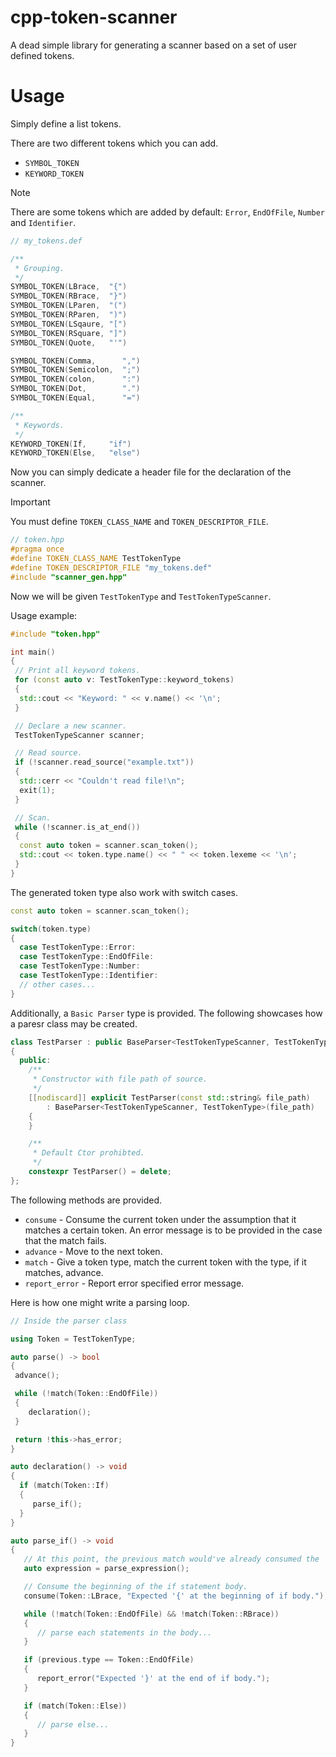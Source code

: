 # cpp-token-scanner
A dead simple library for generating a scanner based on a set of user defined tokens.

# Usage

Simply define a list tokens.

There are two different tokens which you can add.
- `SYMBOL_TOKEN`
- `KEYWORD_TOKEN`

> [!NOTE]  
> There are some tokens which are added by default: `Error`, `EndOfFile`, `Number` and `Identifier`.
```c
// my_tokens.def

/**
 * Grouping.
 */
SYMBOL_TOKEN(LBrace,  "{")
SYMBOL_TOKEN(RBrace,  "}")
SYMBOL_TOKEN(LParen,  "(")
SYMBOL_TOKEN(RParen,  ")")
SYMBOL_TOKEN(LSqaure, "[")
SYMBOL_TOKEN(RSquare, "]")
SYMBOL_TOKEN(Quote,   "'")

SYMBOL_TOKEN(Comma,      ",")
SYMBOL_TOKEN(Semicolon,  ";")
SYMBOL_TOKEN(colon,      ":")
SYMBOL_TOKEN(Dot,        ".")
SYMBOL_TOKEN(Equal,      "=")

/**
 * Keywords.
 */
KEYWORD_TOKEN(If,     "if")
KEYWORD_TOKEN(Else,   "else")
```

Now you can simply dedicate a header file for the declaration of the scanner.

> [!IMPORTANT]  
> You must define `TOKEN_CLASS_NAME` and `TOKEN_DESCRIPTOR_FILE`.

```cpp
// token.hpp
#pragma once
#define TOKEN_CLASS_NAME TestTokenType
#define TOKEN_DESCRIPTOR_FILE "my_tokens.def"
#include "scanner_gen.hpp"
```

Now we will be given `TestTokenType` and `TestTokenTypeScanner`.

Usage example:
```cpp
#include "token.hpp"

int main()
{
 // Print all keyword tokens.
 for (const auto v: TestTokenType::keyword_tokens)
 {
  std::cout << "Keyword: " << v.name() << '\n';
 }

 // Declare a new scanner.
 TestTokenTypeScanner scanner;

 // Read source.
 if (!scanner.read_source("example.txt"))
 {
  std::cerr << "Couldn't read file!\n";
  exit(1);
 }

 // Scan.
 while (!scanner.is_at_end())
 {
  const auto token = scanner.scan_token();
  std::cout << token.type.name() << " " << token.lexeme << '\n';
 }
} 
```

The generated token type also work with switch cases.

```cpp
const auto token = scanner.scan_token();

switch(token.type)
{
  case TestTokenType::Error:
  case TestTokenType::EndOfFile:
  case TestTokenType::Number:
  case TestTokenType::Identifier:
  // other cases...
}
```
Additionally, a `Basic Parser` type is provided. The following showcases how a paresr class may be created.
```cpp
class TestParser : public BaseParser<TestTokenTypeScanner, TestTokenType>
{
  public:
    /**
     * Constructor with file path of source.
     */
    [[nodiscard]] explicit TestParser(const std::string& file_path)
        : BaseParser<TestTokenTypeScanner, TestTokenType>(file_path)
    {
    }

    /**
     * Default Ctor prohibted.
     */
    constexpr TestParser() = delete;
};
```
The following methods are provided.
- `consume` - Consume the current token under the assumption that it matches a certain token. An error message is to be provided in the case that the match fails.
- `advance` - Move to the next token.
- `match` - Give a token type, match the current token with the type, if it matches, advance.
- `report_error` - Report error specified error message.

Here is how one might write a parsing loop.

```cpp
// Inside the parser class

using Token = TestTokenType;

auto parse() -> bool 
{
 advance();

 while (!match(Token::EndOfFile))
 {
    declaration();
 }

 return !this->has_error;
}

auto declaration() -> void
{
  if (match(Token::If)
  {
     parse_if();
  }
}

auto parse_if() -> void
{
   // At this point, the previous match would've already consumed the `If`, so we can now parse the expression.
   auto expression = parse_expression();

   // Consume the beginning of the if statement body.
   consume(Token::LBrace, "Expected '{' at the beginning of if body.");

   while (!match(Token::EndOfFile) && !match(Token::RBrace))
   {
      // parse each statements in the body...
   }

   if (previous.type == Token::EndOfFile)
   {
      report_error("Expected '}' at the end of if body.");
   }

   if (match(Token::Else))
   {
      // parse else...
   }
}
```
